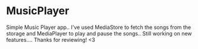 # MusicPlayer
Simple Music Player app.. I've used MediaStore to fetch the songs from the storage and MediaPlayer to play and pause the songs..
Still working on new features.... Thanks for reviewing! <3
